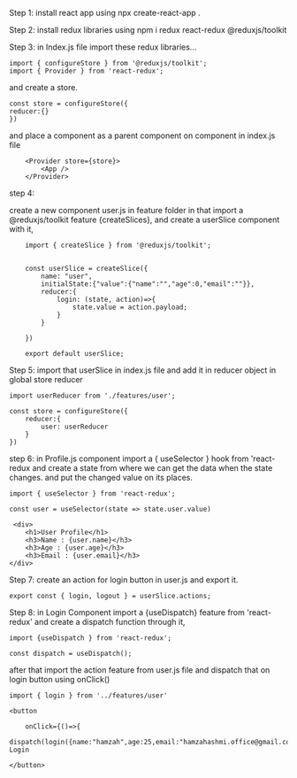 Step 1:
install react app using
npx create-react-app .

Step 2:
install redux libraries using
npm i redux react-redux @reduxjs/toolkit

Step 3:
in Index.js file
import these redux libraries...

    import { configureStore } from '@reduxjs/toolkit';
    import { Provider } from 'react-redux';

and create a store.

    const store = configureStore({
    reducer:{}
    })

and place a <Provider/> component as a parent component on <App /> component in index.js file

        <Provider store={store}>
            <App />
        </Provider>

step 4:

create a new component user.js in feature folder
in that import a @reduxjs/toolkit feature {createSlices}, and create a userSlice component with it,

        import { createSlice } from '@reduxjs/toolkit';


        const userSlice = createSlice({
            name: "user",
            initialState:{"value":{"name":"","age":0,"email":""}},
            reducer:{
                login: (state, action)=>{
                    state.value = action.payload;
                }
            }

        })

        export default userSlice;

Step 5:
import that userSlice in index.js file and add it in reducer object in global store reducer

    import userReducer from './features/user';

    const store = configureStore({
        reducer:{
            user: userReducer
        }
    })

step 6:
in Profile.js component import a { useSelector } hook from 'react-redux and create a state from where we can get the data when the state changes.
and put the changed value on its places.

    import { useSelector } from 'react-redux';

    const user = useSelector(state => state.user.value)

     <div>
        <h1>User Profile</h1>
        <h3>Name : {user.name}</h3>
        <h3>Age : {user.age}</h3>
        <h3>Email : {user.email}</h3>
    </div>

Step 7:
create an action for login button in user.js and export it.

    export const { login, logout } = userSlice.actions;

Step 8:
in Login Component import a {useDispatch} feature from 'react-redux' and create a dispatch function through it,

    import {useDispatch } from 'react-redux';

    const dispatch = useDispatch();

after that import the action feature from user.js file and dispatch that on login button using onClick()

    import { login } from '../features/user'

    <button

        onClick={()=>{
            dispatch(login({name:"hamzah",age:25,email:"hamzahashmi.office@gmail.com"}))}}> Login

    </button>
